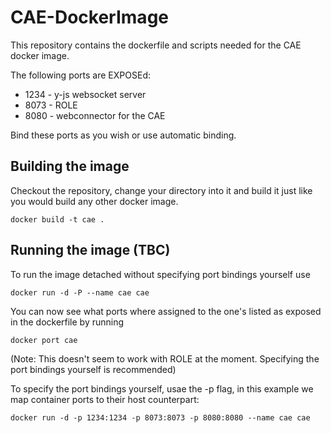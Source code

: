 # CAE-DockerImage
This repository contains the dockerfile and scripts needed for the CAE docker image.

The following ports are EXPOSEd:
* 1234 - y-js websocket server
* 8073 - ROLE
* 8080 - webconnector for the CAE

Bind these ports as you wish or use automatic binding.

## Building the image
Checkout the repository, change your directory into it and build it just like you would build any other docker image.
```shell
docker build -t cae .
```
## Running the image (TBC)
To run the image detached without specifying port bindings yourself use
```shell
docker run -d -P --name cae cae
```
You can now see what ports where assigned to the one's listed as exposed in the dockerfile by running
```shell
docker port cae
```
(Note: This doesn't seem to work with ROLE at the moment. Specifying the port bindings yourself is recommended)

To specify the port bindings yourself, usae the -p flag, in this example we map container ports to their host counterpart:
```shell
docker run -d -p 1234:1234 -p 8073:8073 -p 8080:8080 --name cae cae
```
